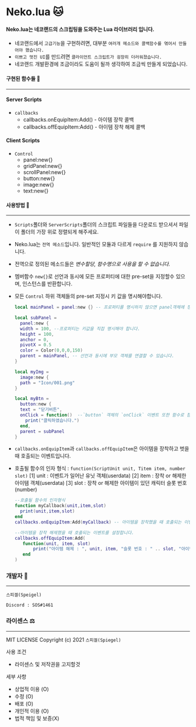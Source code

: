 # Neko.lua 🐱

#### Neko.lua는 네코랜드의 스크립팅을 도와주는 Lua 라이브러리 입니다.

* 네코랜드에서 `고급기능`을 구현하려면, 대부분 `여러개 메소드와 콜백함수를 엮어서 만들어야 했습니다.`
* `이쁘고 멋진 UI`를 만드려면 `클라이언트 스크립트가 굉장히 더러워졌습니다.`
* 네코랜드 개발환경에 조금이라도 도움이 될까 생각하여 조금씩 만들게 되었습니다.

#### 구현된 함수들 💬
- - -

#### Server Scripts
 
  * `callbacks`
    * callbacks.onEquipItem:Add() - 아이템 장착 콜백
    * callbacks.offEquipItem:Add() - 아이템 장착 해제 콜백

#### Client Scripts

  * `Control`
    * panel:new{}
    * gridPanel:new{}
    * scrollPanel:new{}
    * button:new{}
    * image:new{}
    * text:new{}


#### 사용방법 💬
- - -
* `Scripts`폴더와 `ServerScripts`폴더의 스크립트 파일들을 다운로드 받으셔서 파일이 폴더의 가장 위로 정렬되게 해주세요.

* Neko.lua는 `전역 메소드`입니다. 일반적인 모듈과 다르게 `require` 를 지원하지 않습니다.
* 전역으로 정의된 메소드들은 *변수할당, 함수명으로 사용을 할 수 없습니다.*

* 멤버함수 `new{}`로 선언과 동시에 모든 프로퍼티에 대한 pre-set을 지정할수 있으며, 인스턴스를 반환합니다. 
* 모든 `Control` 하위 객체들의 pre-set 지정시 키 값을 명시해야합니다.
  ```lua
  local mainPanel = panel:new {} -- 프로퍼티를 명시하지 않으면 panel객체에 정의된 기본값으로 객체가 생성됩니다.

  local subPanel = 
    panel:new {
    width = 100, --프로퍼티는 키값을 직접 명시해야 합니다.
    height = 100,
    anchor = 0,
    pivotX = 0.5
    color = Color(0,0,0,150) 
    parent = mainPanel, -- 선언과 동시에 부모 객체를 연결할 수 있습니다.
  }

  local myImg = 
    image:new {
    path = "Icon/001.png"
  }

  local myBtn = 
    button:new {
    text = "닫기버튼", 
    onClick = function()  --`button` 객체의 `onClick` 이벤트 또한 함수로 첨부하여 이벤트 리스너를 생성할 수 있습니다.
      print("클릭하였습니다.") 
    end,
    parent = subPanel
  }
  ```

* `callbacks.onEquipItem`과 `callbacks.offEquipItem`은 아이템을 장착하고 벗을때 호출되는 이벤트입니다.
* 호출될 함수의 인자 형식 : `function(ScriptUnit unit, Titem item, number slot)`
  [1] unit : 이벤트가 일어난 유닛 객체(userdata)
  [2] item : 장착 or 해제한 아이템 객체(userdata)
  [3] slot : 장착 or 해제한 아이템이 있던 캐릭터 슬롯 번호(number)
  ```lua
  --호출될 함수의 인자형식
  function myCallback(unit,item,slot)
    print(unit,item,slot)
  end
  callbacks.onEquipItem:Add(myCallback) -- 아이템을 장착했을 때 호출되는 이벤트를 설정합니다.

  --아이템을 장착 해제했을 때 호출되는 이벤트를 설정합니다.
  callbacks.offEquipItem:Add(
     function(unit, item, slot)
         print("아이템 해제 : ", unit, item, "슬롯 번호 : " .. slot, "아이템 id : " .. item.id)
     end
  )
  ```

### 개발자 👾
- - -
`스피겔(Speigel)`

`Discord : SOS#1461`

### 라이센스 ⚖️
- - -
MIT LICENSE Copyright (c) 2021 `스피겔(Spiegel)`

사용 조건
- 라이센스 및 저작권을 고지할것

세부 사항
- 상업적 이용 (O)
- 수정 (O)
- 배포 (O)
- 개인적 이용 (O)
- 법적 책임 및 보증(X)


